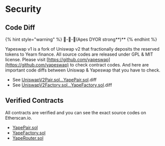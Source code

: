 # Security

## Code Diff

{% hint style="warning" %}
🦍-🧐-💪\(Apes DYOR strong**\)**
{% endhint %}

Yapeswap v1 is a fork of Uniswap v2 that fractionally deposits the reserved tokens to Yearn finance. All source codes are released under GPL & MIT license. Please visit [https://github.com/yapeswap](https://github.com/yapeswap) to check contract codes. And here are important code diffs between Uniswap & Yapeswap that you have to check.

* See [UniswapV2Pair.sol...YapePair.sol](https://github.com/yapeswap/yape-core/blob/main/security/yape-v1/Pair.diff).diff
* See [UniswapV2Factory.sol...YapeFactory.sol](https://github.com/yapeswap/yape-core/blob/main/security/yape-v1/Factory.diff).diff

## Verified Contracts

All contracts are verified and you can see the exact source codes on Etherscan.io.

* [YapePair.sol](https://etherscan.io/address/0x23c1653E9e13Eefe2e1b5954Bfef00a2DB0483b6#code)
* [YapeFactory.sol](https://etherscan.io/address/0x46aDc1C052Fafd590F56C42e379d7d16622835a2#code)
* [YapeRouter.sol](https://etherscan.io/address/0xCC00b641305c639D9f2b3c34067C69679EE1DBEF#readContract)



